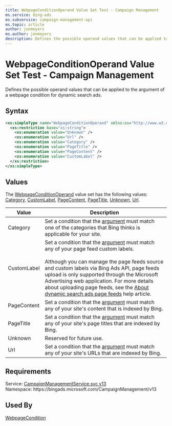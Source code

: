```yaml
---
title: WebpageConditionOperand Value Set Test - Campaign Management
ms.service: bing-ads
ms.subservice: campaign-management-api
ms.topic: article
author: jonmeyers
ms.author: jonmeyers
description: Defines the possible operand values that can be applied to the argument of a webpage condition for dynamic search ads.(test)
---
```

# WebpageConditionOperand Value Set Test - Campaign Management
Defines the possible operand values that can be applied to the argument of a webpage condition for dynamic search ads. 

## Syntax
```xml
<xs:simpleType name="WebpageConditionOperand" xmlns:xs="http://www.w3.org/2001/XMLSchema">
  <xs:restriction base="xs:string">
    <xs:enumeration value="Unknown" />
    <xs:enumeration value="Url" />
    <xs:enumeration value="Category" />
    <xs:enumeration value="PageTitle" />
    <xs:enumeration value="PageContent" />
    <xs:enumeration value="CustomLabel" />
  </xs:restriction>
</xs:simpleType>
```

## <a name="values"></a>Values

The [WebpageConditionOperand](webpageconditionoperand.md) value set has the following values: [Category](#category), [CustomLabel](#customlabel), [PageContent](#pagecontent), [PageTitle](#pagetitle), [Unknown](#unknown), [Url](#url).

|Value|Description|
|-----------|---------------|
|<a name="category"></a>Category|Set a condition that the [argument](webpagecondition.md#argument) must match one of the categories that Bing thinks is applicable for your site.|
|<a name="customlabel"></a>CustomLabel|Set a condition that the [argument](webpagecondition.md#argument) must match any of your page feed custom labels.<br/><br/>Although you can manage the page feeds source and custom labels via Bing Ads API, page feeds upload is only supported through the Microsoft Advertising web application. For more details about uploading page feeds, see the [About dynamic search ads page feeds](https://help.ads.microsoft.com/#apex/3/en/60010/0) help article.|
|<a name="pagecontent"></a>PageContent|Set a condition that the [argument](webpagecondition.md#argument) must match any of your site's content that is indexed by Bing.|
|<a name="pagetitle"></a>PageTitle|Set a condition that the [argument](webpagecondition.md#argument) must match any of your site's page titles that are indexed by Bing.|
|<a name="unknown"></a>Unknown|Reserved for future use.|
|<a name="url"></a>Url|Set a condition that the [argument](webpagecondition.md#argument) must match any of your site's URLs that are indexed by Bing.|

## Requirements
Service: [CampaignManagementService.svc v13](https://campaign.api.bingads.microsoft.com/Api/Advertiser/CampaignManagement/v13/CampaignManagementService.svc)  
Namespace: https\://bingads.microsoft.com/CampaignManagement/v13  

## Used By
[WebpageCondition](webpagecondition.md)  
